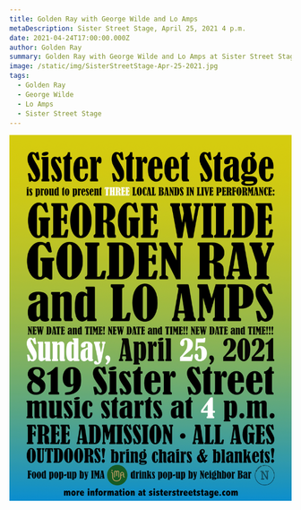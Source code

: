 ```yaml
---
title: Golden Ray with George Wilde and Lo Amps
metaDescription: Sister Street Stage, April 25, 2021 4 p.m.
date: 2021-04-24T17:00:00.000Z
author: Golden Ray
summary: Golden Ray with George Wilde and Lo Amps at Sister Street Stage, April 25, 2021, 4 p.m.
image: /static/img/SisterStreetStage-Apr-25-2021.jpg
tags:
  - Golden Ray
  - George Wilde
  - Lo Amps
  - Sister Street Stage
---
```


![Golden Ray at Sister Street Stage poster](/static/img/SisterStreetStage-Apr-25-2021.jpg "Golden Ray at Sister Street Stage poster")
